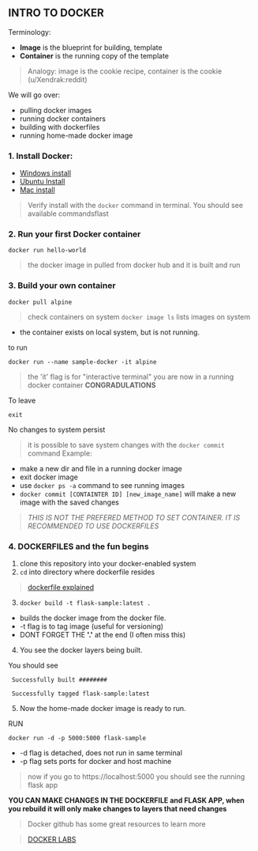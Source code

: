 ## INTRO TO DOCKER
Terminology:
- **Image** is the blueprint for building, template
- **Container** is the running copy of the template
> Analogy: image is the cookie recipe, container is the cookie (u/Xendrak:reddit)

We will go over:
- pulling docker images
- running docker containers
- building with dockerfiles
- running home-made docker image


### 1. Install Docker:
 - [Windows install](https://docs.docker.com/docker-for-windows/install/)
- [Ubuntu Install](https://www.digitalocean.com/community/tutorials/how-to-install-and-use-docker-on-ubuntu-18-04)
- [Mac install](https://docs.docker.com/docker-for-mac/install/)

> Verify install with the ```docker``` command in terminal. You should see available commandsflast

### 2. Run your first Docker container
```docker run hello-world```
> the docker image in pulled from docker hub and it is built and run

### 3. Build your own container
```docker pull alpine```
 > check containers on system 
 ```docker image ls``` lists images on system

 - the container exists on local system, but is not running.

 to run

 ```docker run --name sample-docker -it alpine```
 > the 'it' flag is for "interactive terminal"
 > you are now in a running docker container
 **CONGRADULATIONS**

 To leave

 ```exit```

No changes to system persist

> it is possible to save system changes with the ```docker commit```
command 
> Example:
- make a new dir and file in a running docker image
- exit docker image
- use ```docker ps -a``` command to see running images  
- ```docker commit [CONTAINTER ID] [new_image_name]``` will make a new image with the saved changes

> *THIS IS NOT THE PREFERED METHOD TO SET CONTAINER. IT IS RECOMMENDED TO USE DOCKERFILES* 

### 4. DOCKERFILES and the fun begins

1. clone this repository into your docker-enabled system
2. ```cd``` into directory where dockerfile resides
> [dockerfile explained](https://docs.docker.com/engine/reference/builder/)
3. ```docker build -t flask-sample:latest .```
- builds the docker image from the docker file.
- -t flag is to tag image (useful for versioning)
- DONT FORGET THE **'.'** at the end (I often miss this)

4. You see the docker layers being built.

You should see 

``` Successfully built ########```

``` Successfully tagged flask-sample:latest```

5. Now the home-made docker image is ready to run.

RUN

```docker run -d -p 5000:5000 flask-sample ```

- -d flag is detached, does not run in same terminal 
- -p flag sets ports for docker and host machine


> now if you go to https://localhost:5000 you should see the running flask app

**YOU CAN MAKE CHANGES IN THE DOCKERFILE and FLASK APP, when you rebuild it will only make changes to layers that need changes**


> Docker github has some great resources to learn more 

> [DOCKER LABS](https://github.com/docker/labs/blob/master/beginner/chapters/alpine.md)